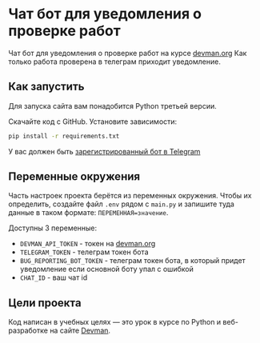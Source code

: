 # Чат бот для уведомления о проверке работ

Чат бот для уведомления о проверке работ на курсе [devman.org](https://dvmn.org/)
Как только работа проверена в телеграм приходит уведомление.


## Как запустить

Для запуска сайта вам понадобится Python третьей версии.

Скачайте код с GitHub. Установите зависимости:

```bash
pip install -r requirements.txt
```
У вас должен быть [зарегистрированный бот в Telegram](https://telegram.me/BotFather)

## Переменные окружения

Часть настроек проекта берётся из переменных окружения. Чтобы их определить, создайте файл `.env` рядом с `main.py` и запишите туда данные в таком формате: `ПЕРЕМЕННАЯ=значение`.

Доступны 3 переменные:
- `DEVMAN_API_TOKEN` - токен на [devman.org](https://dvmn.org/)
- `TELEGRAM_TOKEN` - телеграм токен бота
- `BUG_REPORTING_BOT_TOKEN` - телеграм токен бота, в который придет уведомление если основной боту упал с ошибкой
- `CHAT_ID` - ваш чат id


## Цели проекта

Код написан в учебных целях — это урок в курсе по Python и веб-разработке на сайте [Devman](https://dvmn.org).
